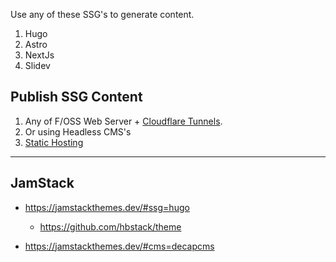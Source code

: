 Use any of these SSG's to generate content.

1. Hugo
2. Astro
3. NextJs
4. Slidev

## Publish SSG Content

1. Any of F/OSS Web Server + [Cloudflare Tunnels](https://fossengineer.com/selfhosting-cloudflared-tunnel-docker/).
2. Or using Headless CMS's
3. [Static Hosting](https://fossengineer.com/alternatives-for-hosting-static-websites/)

---

## JamStack

* https://jamstackthemes.dev/#ssg=hugo
    * https://github.com/hbstack/theme

* https://jamstackthemes.dev/#cms=decapcms
